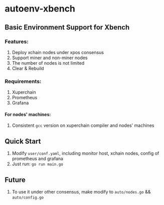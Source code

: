 # autoenv-xbench
## Basic Environment Support for Xbench 
### Features:
1. Deploy xchain nodes under xpos consensus
2. Support miner and non-miner nodes
3. The number of nodes is not limited
4. Clear & Rebuild
### Requirements:
1. Xuperchain
2. Prometheus
3. Grafana
#### For nodes' machines:
1. Consistent `gcc` version on xuperchain compiler and nodes' machines

## Quick Start
1. Modify `user/conf.yaml`, including monitor host, xchain nodes, config of prometheus and grafana
2. Just run: `go run main.go`
## Future
1. To use it under other consensus, make modify to `auto/nodes.go` && `auto/config.go`
